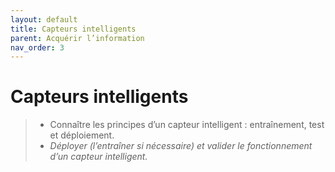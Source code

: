 ```yaml
---
layout: default
title: Capteurs intelligents
parent: Acquérir l’information
nav_order: 3
---
```




# Capteurs intelligents

> - Connaître les principes d’un capteur intelligent : entraînement, test et déploiement.
> - *Déployer (l’entraîner si nécessaire) et valider le fonctionnement d’un capteur intelligent.*

